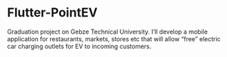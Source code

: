 # Flutter-PointEV
Graduation project on Gebze Technical University. I’ll develop a mobile application for restaurants, markets, stores etc that will allow “free” electric car charging outlets for EV to incoming customers.
